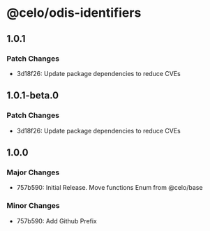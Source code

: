 # @celo/odis-identifiers

## 1.0.1

### Patch Changes

- 3d18f26: Update package dependencies to reduce CVEs

## 1.0.1-beta.0

### Patch Changes

- 3d18f26: Update package dependencies to reduce CVEs

## 1.0.0

### Major Changes

- 757b590: Initial Release. Move functions Enum from @celo/base

### Minor Changes

- 757b590: Add Github Prefix
